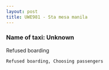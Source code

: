 ```yaml
---
layout: post
title: UWE981 - Sta mesa manila
---
```


### Name of taxi: Unknown

Refused boarding

```Refused boarding, Choosing passengers```
